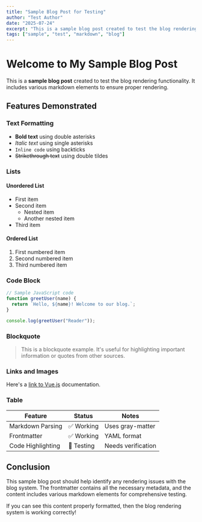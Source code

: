 ```yaml
---
title: "Sample Blog Post for Testing"
author: "Test Author"
date: "2025-07-24"
excerpt: "This is a sample blog post created to test the blog rendering functionality with proper markdown formatting and frontmatter."
tags: ["sample", "test", "markdown", "blog"]
---
```


# Welcome to My Sample Blog Post

This is a **sample blog post** created to test the blog rendering functionality. It includes various markdown elements to ensure proper rendering.

## Features Demonstrated

### Text Formatting
- **Bold text** using double asterisks
- *Italic text* using single asterisks
- `Inline code` using backticks
- ~~Strikethrough text~~ using double tildes

### Lists

#### Unordered List
- First item
- Second item
  - Nested item
  - Another nested item
- Third item

#### Ordered List
1. First numbered item
2. Second numbered item
3. Third numbered item

### Code Block

```javascript
// Sample JavaScript code
function greetUser(name) {
  return `Hello, ${name}! Welcome to our blog.`;
}

console.log(greetUser("Reader"));
```

### Blockquote

> This is a blockquote example. It's useful for highlighting important information or quotes from other sources.

### Links and Images

Here's a [link to Vue.js](https://vuejs.org/) documentation.

### Table

| Feature | Status | Notes |
|---------|--------|-------|
| Markdown Parsing | ✅ Working | Uses gray-matter |
| Frontmatter | ✅ Working | YAML format |
| Code Highlighting | 🔄 Testing | Needs verification |

## Conclusion

This sample blog post should help identify any rendering issues with the blog system. The frontmatter contains all the necessary metadata, and the content includes various markdown elements for comprehensive testing.

If you can see this content properly formatted, then the blog rendering system is working correctly!

